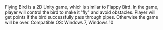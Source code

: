 Flying Bird is a 2D Unity game, which is similar to Flappy Bird. In the game, player will control the bird to make it "fly" and avoid obstacles. Player will get points if the bird successfully pass through pipes. Otherwise the game will be over.
Compatible OS: Windows 7, Windows 10
